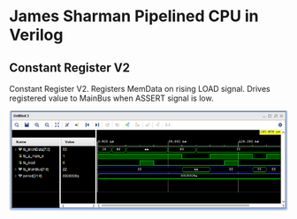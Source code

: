 # James Sharman Pipelined CPU in Verilog
## Constant Register V2
Constant Register V2. Registers MemData on rising LOAD signal. Drives registered value to MainBus when ASSERT signal is low.

![Simulation Waveform](https://raw.githubusercontent.com/m1geo/JamesSharmanPipelinedCPU/main/Verilog/ConstantRegisterV2/ConstantRegisterV2_sim.png "Simulation Waveform")